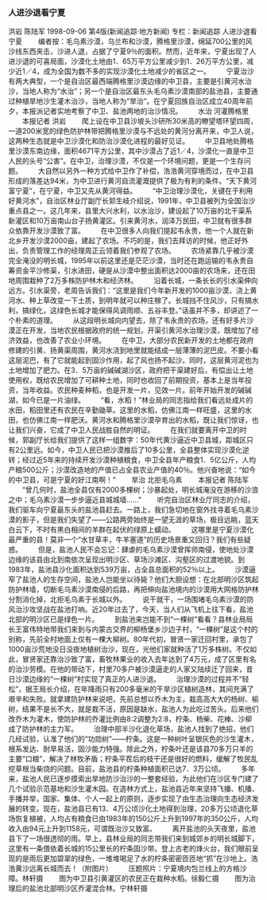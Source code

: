 ### 人进沙退看宁夏
洪岩  陈陆军
1998-09-06
第4版(新闻追踪·地方新闻)
专栏：新闻追踪
人进沙退看宁夏
　　编者按：毛乌素沙漠，乌兰布和沙漠，腾格里沙漠，绵延700公里的风沙线东西夹击，沙进人退，占据了宁夏9％的面积。然而，近年来，宁夏出现了人进沙退的可喜局面，沙漠化土地由1．65万平方公里减少到1．26万平方公里，减少近1／4，成为全国为数不多的实现沙漠化土地减少的省区之一。
　　宁夏治沙有两大典型，一个是自治区最西端腾格里沙漠边缘的中卫县，主要是引黄河水治沙，当地人称为“水治”；另一个是自治区最东头毛乌素沙漠南部的盐池县，主要通过种植旱地沙生灌木治沙，当地人称为“旱治”。在宁夏回族自治区成立40周年前夕，本报派记者实地考察了中卫、盐池两地的治沙情况。
　　水治  河灌腾格里
　　本报记者  洪岩
　　爬上设在中卫县沙坡头沙研所30米高的瞭望塔环望四周，一道200米宽的绿色防护林带把腾格里沙漠与不远处的黄河分离开来，中卫人说，这两种生态就是中卫沙漠化和防治沙漠化进程的最好见证。
　　中卫县地处腾格里沙漠东南边缘，面积4671平方公里，其中沙漠占了近1／4，沙漠化一直是中卫人民的头号“公害”。在中卫，治理沙漠，不仅是一个环境问题，更是一个生存问题。
　　大自然以另外一种方式给中卫作了补偿，浩浩黄河穿境而过，在中卫县形成的落差达94米，为中卫进行黄河自流灌溉提供了极为有利的条件。“天下黄河富宁夏”，在宁夏，中卫又先从黄河得益。
　　“中卫治理沙漠化，关键在于利用好黄河水”，自治区林业厅副厅长郭生岐介绍说，1991年，中卫县被列为全国治沙重点县之一。这几年来，县里大兴水利，以水治沙，建设起了10万亩的北干渠系新灌区和10万亩南山台子扬黄灌区。引来黄河水，润泽万民田，中卫就有很多群众依靠开发沙漠致了富。
　　在中卫很多人向我们提起韦永贵，他一个人就在新北乡开发沙漠2000亩，建起了农场。不巧的是，我们去拜访的时候，他正好外出，负责管理工作的经理周正云领着我们参观了农场。
　　农场紧靠几乎被沙漠完全淹没的明长城，1995年以前这里还是茫茫沙漠，当时还在跑运输的韦永贵自筹资金平沙修渠，引水进田，硬是从沙漠中整出面积达2000亩的农场来，还在田地周围栽种了2万多株防护林木和经济林。
　　沿着长城，一条长长的引水渠伸向远方。引水渠旁，老周告诉我们：“这里是我们今年新开发的1000亩沙漠，浇上黄河水、种上草改变一下土质，到明年就可以种庄稼了。长城挡不住风沙，只有搞水利，搞绿化，这绿色长城才能保得风调雨顺、五谷丰登。”话虽并不多，却讲述了一个朴素的道理。
　　从这段明长城向内望去，除了韦永贵的农场，还有好多片沙漠正在开发，当地农民根据政府的统一规划，开渠引黄河水治理沙漠，既增加了经济效益，也改善了农业小环境。
　　在中卫，大部分农民新开发的土地都在政府修建的引黄、扬黄渠周围，黄河水浇到地里就能结成一层薄薄的泥巴皮。不要小看这层泥巴，有了它就能起到固沙作用，起了风也扬不起沙。同时，这层黄河泥也为土地增加了肥力。在3．5万亩的碱碱湖沙区，政府把干渠建好后，有偿出让土地使用权，既给农民增加了可耕种土地，同时也收回了前期投资，基本上是当年投资，当年收益。农民种麦种稻，也是开发一片，见效一片。前年开始开发的碱碱湖，如今已是一片油绿。
　　“看，水稻！”林业局的同志指给我们看远处成片的水田，稻田里还有农民在辛勤锄草。这里的水稻，仿佛江南一样旺盛，这里的水田，也仿佛江南一样肥沃。黄河水和腾格里沙漠孕育出的水稻，既让我们惊讶，也让我们兴奋，它成了中卫人民战胜自然的明证。
　　在我们就要离开中卫的时候，郭副厅长给我们提供了这样一组数字：50年代黄沙逼近中卫县城，距城区只有2公里远。如今，中卫人民已把沙漠推后了10多公里，全县整体实现沙漠化逆转；经过近5年来的持续开发沙漠种植粮食，中卫全县年产粮食1．5亿公斤，人均产粮500公斤；沙漠改造地的产值已占全县农业产值的40％。他兴奋地说：“如今的中卫县，可是宁夏的好江南啊！”
　　旱治  北拒毛乌素
　　本报记者  陈陆军
　　“曾几何时，盐池全县仅有2000多棵树；沙暴起处，明长城淹没在游移的沙浪之中；毛乌素沙漠一步步逼近县城城墙……”
　　听完自治区林业厅同志的介绍，我们驱车向宁夏最东头的盐池县赶去。一路上，我们急切地在窗外找寻着毛乌素沙漠的影子，但是我们失望了——公路两旁始终是一望无涯的草场，极目远眺，蓝天白云下，不时有黑白相间的羊群在起伏的绿原上蠕动。
　　这哪里是宁夏沙漠化最严重的县！莫非一个“水甘草丰，牛羊塞道”的历史场景重又回归？我们有些疑惑。
　　但是，盐池人民不会忘记：肆虐的毛乌素沙漠曾挥师南侵，使地处沙漠边缘的该县由北到南依次呈现出明沙区、草场沙滩区、沟壑区的过渡地貌。到1983年，盐池县沙化面积达到539万亩，占全县总面积的52％以上。
　　沙漠逼窄了盐池人的生存空间，盐池人岂能坐以待毙？他们大胆设想：在北部明沙区筑起防护林墙，切断毛乌素沙漠南侵的后路，再把伸向盐池境内的沙漠用大网格防护林分割消化掉，北拒毛乌素于长城以外。
　　说干就干，一场围堵毛乌素沙漠的防风治沙攻坚战在盐池打响。近20年过去了，今天，当人们从飞机上往下看，盐池北部的明沙区已是绿色一片。
　　到盐池来岂能不到“一棵树”看看？县林业局局长王富伟特地带我们来到与内蒙古交界的柳杨堡乡沙边子村，“一棵树”是这个村的别称，先前全村地面上仅有一棵大柳树。80年代初，冒贤一家迁回村里，承包了1000亩沙荒地没日没夜地植树治沙，现在，光他们家就种活了1万多株树。不仅如此，冒贤家还靠治沙致了富，畜牧林果业的收入去年达到了4万元，成了区里有名的治沙劳模。在他的带动下，村里70多户被沙漠逼走的人家又陆续迁了回来，昔日沙漠边缘的“一棵树”村实现了真正的人进沙退。
　　治理沙漠的过程并不“轻松”，据王局长介绍，在年降雨只有200多毫米的干旱沙区植树造林，其间充满了艰辛和失败。就拿建防护林来说吧，先前总想以乔木为主，栽高高大大的杨树、榆树，结果不是长不大，就是栽不活，原因是缺水，盐池人为此吃过苦头。后来他们改乔木为灌木，使防护林的乔灌比例由8∶2调整为2∶8，柠条、杨柴、花棒、沙柳成了防护林的主力军。
　　治理中部半沙化退化草场，盐池人找到了绝招，他们几经试验，认准了他们的“功勋树”——柠条。这是一种树叶呈银灰色的沙生灌木，根系发达、耐旱易活，固沙能力特强。除此之外，柠条叶还是该县70多万只羊的主要“口粮”，解决了林牧矛盾；柠条平茬后的枝干还是很好的燃料，缓解了牧民乱挖草根当柴烧的问题。目前，盐池县的柠条种植面积已达7．3万公顷。
　　多年来，盐池人民已逐步摸索出旱地防沙治沙的一整套经验，为此他们在沙区专门建了几个试验示范基地和沙生灌木园。在造林方式上，盐池县近年来坚持飞播、机播、手播并举，国家、集体、个人一起上的原则，逐步实现了由生态治理向生态经济发展的转变。现在，盐池县已有13．4万公顷沙化土地得到治理，20多万公顷退化草场恢复植被，人均占有粮食已由1983年的150公斤上升到1997年的350公斤，人均收入由94元上升到1158元，可谓既治沙又致富。
　　离开盐池的头天夜里，盐池县下了一场很透彻的雨。早上，县林业局的同志带我们来到城郊乡的明长城脚下，这里有一条偎依着长城的15公里长的柠条固沙带。登上古老的烽火台，我们眼前呈现的是雨后更加碧翠的绿色，一堆堆喝足了水的柠条密密匝匝地“抓”在沙地上。浩浩黄沙远离长城而去！（附图片）
　　压题照片：宁夏境内包兰线上的方格沙障。林轩摄
　　图为中卫县引黄灌区的农民正在栽种水稻。徐毅仁摄
　　图为治理后的盐池北部明沙区乔灌混合林。宁林轩摄

